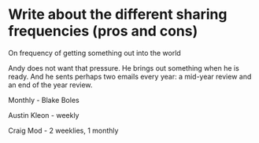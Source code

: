 # Write about the different sharing frequencies (pros and cons)

On frequency of getting something out into the world

Andy does not want that pressure. He brings out something when he is ready. And he sents perhaps two emails every year: a mid-year review and an end of the year review.

Monthly - Blake Boles

Austin Kleon - weekly

Craig Mod - 2 weeklies, 1 monthly

